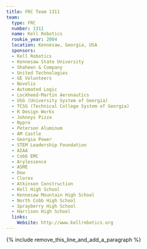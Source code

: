 ```yaml
---
title: FRC Team 1311
team:
  type: FRC
  number: 1311
  name: Kell Robotics
  rookie_year: 2004
  location: Kennesaw, Georgia, USA
  sponsors:
  - Kell Robotics
  - Kennesaw State University
  - Shaheen & Company
  - United Technologies
  - GE Volunteers
  - Novelis
  - Automated Logic
  - Lockheed-Martin Aeronautics
  - USG (University System of Georgia)
  - TCSG (Technical College System of Georgia)
  - R Design Works
  - Johnnys Pizza
  - Nypro
  - Peterson Aluminum
  - AM Castle
  - Georgia Power
  - STEM Leadership Foundation
  - AIAA
  - Cobb EMC
  - Arylessence
  - ASME
  - Dow
  - Clorox
  - Atkinson Construction
  - Kell High School
  - Kennesaw Mountain High School
  - North Cobb High School
  - Sprayberry High School
  - Harrison High School
  links:
    Website: http://www.kellrobotics.org
---
```


{% include remove_this_line_and_add_a_paragraph %}